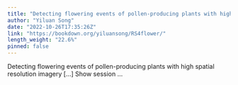 ```yaml
---
title: "Detecting flowering events of pollen-producing plants with high spatial resolution imagery"
author: "Yiluan Song"
date: "2022-10-26T17:35:26Z"
link: "https://bookdown.org/yiluansong/RS4flower/"
length_weight: "22.6%"
pinned: false
---
```


Detecting flowering events of pollen-producing plants with high spatial resolution imagery [...] Show session ...
